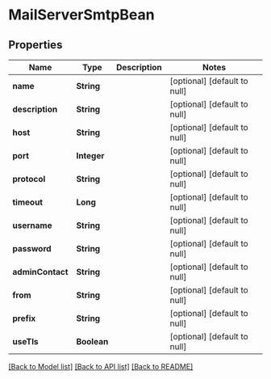 # MailServerSmtpBean
## Properties

| Name | Type | Description | Notes |
|------------ | ------------- | ------------- | -------------|
| **name** | **String** |  | [optional] [default to null] |
| **description** | **String** |  | [optional] [default to null] |
| **host** | **String** |  | [optional] [default to null] |
| **port** | **Integer** |  | [optional] [default to null] |
| **protocol** | **String** |  | [optional] [default to null] |
| **timeout** | **Long** |  | [optional] [default to null] |
| **username** | **String** |  | [optional] [default to null] |
| **password** | **String** |  | [optional] [default to null] |
| **adminContact** | **String** |  | [optional] [default to null] |
| **from** | **String** |  | [optional] [default to null] |
| **prefix** | **String** |  | [optional] [default to null] |
| **useTls** | **Boolean** |  | [optional] [default to null] |

[[Back to Model list]](../README.md#documentation-for-models) [[Back to API list]](../README.md#documentation-for-api-endpoints) [[Back to README]](../README.md)

